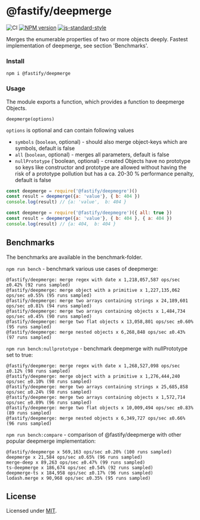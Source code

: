 # @fastify/deepmerge

![CI](https://github.com/fastify/deepmerge/workflows/CI/badge.svg)
[![NPM version](https://img.shields.io/npm/v/@fastify/deepmerge.svg?style=flat)](https://www.npmjs.com/package/@fastify/deepmerge)
[![js-standard-style](https://img.shields.io/badge/code%20style-standard-brightgreen.svg?style=flat)](https://standardjs.com/)

Merges the enumerable properties of two or more objects deeply. Fastest implementation of deepmerge, see section 'Benchmarks'.

### Install
```
npm i @fastify/deepmerge
```

### Usage

The module exports a function, which provides a function to deepmerge Objects. 

```
deepmerge(options)
```

`options` is optional and can contain following values

- `symbols` (`boolean`, optional) - should also merge object-keys which are symbols, default is false
- `all` (`boolean`, optional) - merges all parameters, default is false
- `nullPrototype` (`boolean, optional) - created Objects have no prototype so keys like constructor and prototype are allowed without having the risk of a prototype pollution but has a ca. 20-30 % performance penalty, default is false

```js
const deepmerge = require('@fastify/deepmegre')()
const result = deepmerge({a: 'value'}, { b: 404 })
console.log(result) // {a: 'value',  b: 404 }
```

```js
const deepmerge = require('@fastify/deepmegre')({ all: true })
const result = deepmerge({a: 'value'}, { b: 404 }, { a: 404 })
console.log(result) // {a: 404,  b: 404 }
```

## Benchmarks

The benchmarks are available in the benchmark-folder. 

`npm run bench` - benchmark various use cases of deepmerge:
```
@fastify/deepmerge: merge regex with date x 1,218,057,587 ops/sec ±0.42% (92 runs sampled)
@fastify/deepmerge: merge object with a primitive x 1,227,135,062 ops/sec ±0.55% (95 runs sampled)
@fastify/deepmerge: merge two arrays containing strings x 24,189,601 ops/sec ±0.81% (94 runs sampled)
@fastify/deepmerge: merge two arrays containing objects x 1,484,734 ops/sec ±0.45% (90 runs sampled)
@fastify/deepmerge: merge two flat objects x 13,058,801 ops/sec ±0.60% (95 runs sampled)
@fastify/deepmerge: merge nested objects x 6,268,848 ops/sec ±0.43% (97 runs sampled)
```

`npm run bench:nullprototype` - benchmark deepmerge with nullPrototype set to true:
```
@fastify/deepmerge: merge regex with date x 1,268,527,098 ops/sec ±0.12% (98 runs sampled)
@fastify/deepmerge: merge object with a primitive x 1,276,444,240 ops/sec ±0.10% (98 runs sampled)
@fastify/deepmerge: merge two arrays containing strings x 25,685,858 ops/sec ±0.24% (98 runs sampled)
@fastify/deepmerge: merge two arrays containing objects x 1,572,714 ops/sec ±0.89% (96 runs sampled)
@fastify/deepmerge: merge two flat objects x 10,009,494 ops/sec ±0.83% (89 runs sampled)
@fastify/deepmerge: merge nested objects x 6,349,727 ops/sec ±0.66% (96 runs sampled)
```

`npm run bench:compare` - comparison of @fastify/deepmerge with other popular deepmerge implementation:
```
@fastify/deepmerge x 569,163 ops/sec ±0.20% (100 runs sampled)
deepmerge x 21,584 ops/sec ±0.65% (96 runs sampled)
merge-deep x 89,263 ops/sec ±0.47% (99 runs sampled)
ts-deepmerge x 186,674 ops/sec ±0.54% (92 runs sampled)
deepmerge-ts x 184,958 ops/sec ±0.17% (96 runs sampled)
lodash.merge x 90,968 ops/sec ±0.35% (95 runs sampled)
```

## License

Licensed under [MIT](./LICENSE).